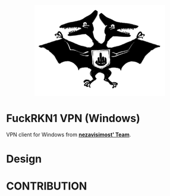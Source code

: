 <p align="center">
  <img src="./media/logofckrkn.jpg" width="350" title="FuckRKN1">
</p>

# FuckRKN1 VPN (Windows)
VPN client for Windows from [**nezavisimost' Team**](https://github.com/nezavisimost).

<!--
# Features

# Technology
-->

# Design 


<!-- # Screencast -->

# CONTRIBUTION
